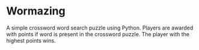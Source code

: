 # Wormazing
A simple crossword word search puzzle using Python. Players are awarded with points if word is present in the crossword puzzle. The player with the highest points wins.
